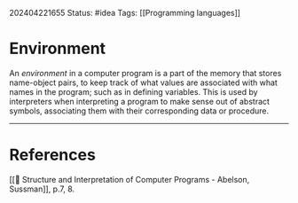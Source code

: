 202404221655
Status: #idea
Tags: [[Programming languages]]

# Environment

An *environment* in a computer program is a part of the memory that stores name-object pairs, to keep track of what values are associated with what names in the program; such as in defining variables. This is used by interpreters when interpreting a program to make sense out of abstract symbols, associating them with their corresponding data or procedure.


___
# References
[[📕 Structure and Interpretation of Computer Programs - Abelson, Sussman]], p.7, 8.